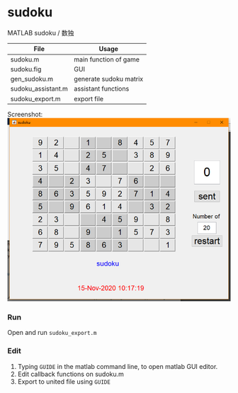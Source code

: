 # sudoku
MATLAB sudoku / 数独

| File               | Usage                  |
| ------------------ | ---------------------- |
| sudoku.m           | main function of game  |
| sudoku.fig         | GUI                    |
| gen_sudoku.m       | generate sudoku matrix |
| sudoku_assistant.m | assistant functions    |
| sudoku_export.m    | export file            |

Screenshot:
![screenshot](./screenshots/screenshot.png?raw=true)

### Run

Open and run `sudoku_export.m`

### Edit

1. Typing `GUIDE` in the matlab command line, to open matlab GUI editor.
2. Edit callback functions on sudoku.m
3. Export to united file using `GUIDE`
